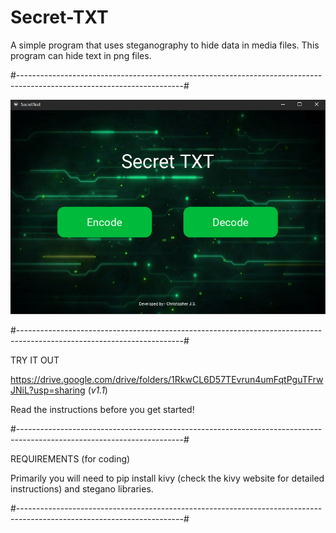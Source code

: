 # Secret-TXT
A simple program that uses steganography to hide data in media files. This program can hide text in png files.

#-----------------------------------------------------------------------------------------------------------------------#

![Screenshot](https://raw.githubusercontent.com/Christo77793/Secret-TXT/master/Screenshots/Screenshot%20(1).png)

#-----------------------------------------------------------------------------------------------------------------------#

TRY IT OUT

https://drive.google.com/drive/folders/1RkwCL6D57TEvrun4umFqtPguTFrwJNiL?usp=sharing (_v1.1_)

Read the instructions before you get started!

#-----------------------------------------------------------------------------------------------------------------------#

REQUIREMENTS (for coding)

Primarily you will need to pip install kivy (check the kivy website for detailed instructions) and stegano libraries.

#-----------------------------------------------------------------------------------------------------------------------#
